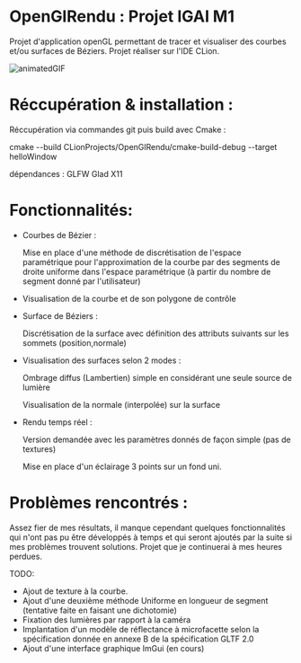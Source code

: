 # OpenGlRendu : Projet IGAI M1


Projet d'application openGL permettant de tracer et visualiser des courbes et/ou surfaces de Béziers.
Projet réaliser sur l'IDE CLion.

![animatedGIF](https://user-images.githubusercontent.com/82021702/162616665-9205229e-71dc-4933-be03-138a89ad7a7b.gif)

# Réccupération & installation :

Réccupération via commandes git puis build avec Cmake :

cmake --build CLionProjects/OpenGlRendu/cmake-build-debug --target helloWindow

dépendances : GLFW Glad X11


# Fonctionnalités: 

- Courbes de Bézier : 

    Mise en place d'une méthode de discrétisation de l'espace paramétrique pour l'approximation de la courbe par des segments de droite uniforme dans   l'espace paramétrique (à partir du nombre de segment donné par l'utilisateur)
- Visualisation de la courbe et de son polygone de contrôle
- Surface de Béziers :

   Discrétisation de la surface avec définition des attributs suivants sur les sommets (position,normale)
- Visualisation des surfaces selon 2 modes :

    Ombrage diffus (Lambertien) simple en considérant une seule source de lumière

    Visualisation de la normale (interpolée) sur la surface
    
- Rendu temps réel :

    Version demandée avec les paramètres donnés de façon simple (pas de textures)

    Mise en place d'un éclairage 3 points sur un fond uni.
    
    
# Problèmes rencontrés : 

Assez fier de mes résultats, il manque cependant quelques fonctionnalités qui n'ont pas pu être développés à temps et qui seront ajoutés par la suite si mes problèmes trouvent solutions. Projet que je continuerai à mes heures perdues.

TODO:

- Ajout de texture à la courbe.
- Ajout d'une deuxième méthode Uniforme en longueur de segment (tentative faite en faisant une dichotomie)
- Fixation des lumières par rapport à la caméra 
- Implantation d'un modèle de réflectance à microfacette selon la spécification donnée en annexe B de la spécification GLTF 2.0
- Ajout d'une interface graphique ImGui (en cours)






    
  
